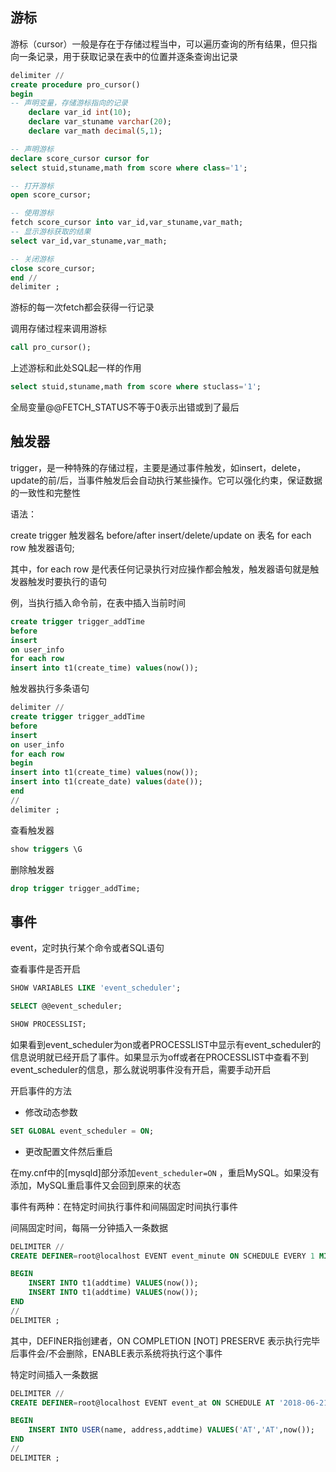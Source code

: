 ## 游标

游标（cursor）一般是存在于存储过程当中，可以遍历查询的所有结果，但只指向一条记录，用于获取记录在表中的位置并逐条查询出记录

```sql
delimiter //
create procedure pro_cursor()
begin
-- 声明变量，存储游标指向的记录
	declare var_id int(10);
    declare var_stuname varchar(20);
    declare var_math decimal(5,1);

-- 声明游标
declare score_cursor cursor for 
select stuid,stuname,math from score where class='1';

-- 打开游标
open score_cursor;

-- 使用游标
fetch score_cursor into var_id,var_stuname,var_math;
-- 显示游标获取的结果
select var_id,var_stuname,var_math;

-- 关闭游标
close score_cursor;
end //
delimiter ;
```

游标的每一次fetch都会获得一行记录

调用存储过程来调用游标

```sql
call pro_cursor();
```

上述游标和此处SQL起一样的作用

```sql
select stuid,stuname,math from score where stuclass='1';
```
全局变量@@FETCH_STATUS不等于0表示出错或到了最后

## 触发器

trigger，是一种特殊的存储过程，主要是通过事件触发，如insert，delete，update的前/后，当事件触发后会自动执行某些操作。它可以强化约束，保证数据的一致性和完整性

语法：

create trigger 触发器名 before/after insert/delete/update on 表名 for each row 触发器语句;

其中，for each row 是代表任何记录执行对应操作都会触发，触发器语句就是触发器触发时要执行的语句

例，当执行插入命令前，在表中插入当前时间

```sql
create trigger trigger_addTime 
before
insert 
on user_info 
for each row 
insert into t1(create_time) values(now());
```

触发器执行多条语句

```sql
delimiter //
create trigger trigger_addTime 
before
insert 
on user_info 
for each row 
begin
insert into t1(create_time) values(now());
insert into t1(create_date) values(date());
end
//
delimiter ;
```

查看触发器

```sql
show triggers \G
```

删除触发器

```sql
drop trigger trigger_addTime;
```

## 事件

event，定时执行某个命令或者SQL语句

查看事件是否开启

```sql
SHOW VARIABLES LIKE 'event_scheduler';

SELECT @@event_scheduler;

SHOW PROCESSLIST;
```

如果看到event_scheduler为on或者PROCESSLIST中显示有event_scheduler的信息说明就已经开启了事件。如果显示为off或者在PROCESSLIST中查看不到event_scheduler的信息，那么就说明事件没有开启，需要手动开启

开启事件的方法

- 修改动态参数

```sql
SET GLOBAL event_scheduler = ON;
```

- 更改配置文件然后重启

在my.cnf中的[mysqld]部分添加`event_scheduler=ON` ，重启MySQL。如果没有添加，MySQL重启事件又会回到原来的状态

事件有两种：在特定时间执行事件和间隔固定时间执行事件

间隔固定时间，每隔一分钟插入一条数据

```sql
DELIMITER //
CREATE DEFINER=root@localhost EVENT event_minute ON SCHEDULE EVERY 1 MINUTE STARTS '2018-06-20 20:00:00' ON COMPLETION NOT PRESERVE ENABLE DO 

BEGIN
    INSERT INTO t1(addtime) VALUES(now());
    INSERT INTO t1(addtime) VALUES(now());
END
//
DELIMITER ;
```

其中，DEFINER指创建者，ON COMPLETION [NOT] PRESERVE 表示执行完毕后事件会/不会删除，ENABLE表示系统将执行这个事件

特定时间插入一条数据

```sql
DELIMITER //
CREATE DEFINER=root@localhost EVENT event_at ON SCHEDULE AT '2018-06-21 15:37:00' ON COMPLETION NOT PRESERVE ENABLE DO 

BEGIN
    INSERT INTO USER(name, address,addtime) VALUES('AT','AT',now());
END
//
DELIMITER ;
```


